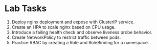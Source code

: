 # Lab Tasks

1. Deploy nginx deployment and expose with ClusterIP service.
2. Create an HPA to scale nginx based on CPU usage.
3. Introduce a failing health check and observe liveness probe behavior.
4. Create NetworkPolicy to restrict traffic between pods.
5. Practice RBAC by creating a Role and RoleBinding for a namespace.
